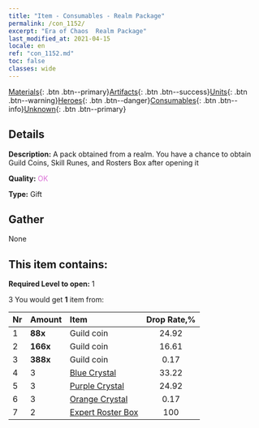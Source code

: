 ```yaml
---
title: "Item - Consumables - Realm Package"
permalink: /con_1152/
excerpt: "Era of Chaos  Realm Package"
last_modified_at: 2021-04-15
locale: en
ref: "con_1152.md"
toc: false
classes: wide
---
```

 [Materials](/Items/){: .btn .btn--primary}[Artifacts](/Items/Artifacts/){: .btn .btn--success}[Units](/Items/Units/){: .btn .btn--warning}[Heroes](/Items/Heroes/){: .btn .btn--danger}[Consumables](/Items/Consumables/){: .btn .btn--info}[Unknown](/Items/Unknown/){: .btn .btn--primary}

## Details
 **Description:** A pack obtained from a realm. You have a chance to obtain Guild Coins, Skill Runes, and Rosters Box after opening it

 **Quality:** <span style="color: #DA70D6">OK</span>

 **Type:** Gift

## Gather

  None

## This item contains:

 **Required Level to open:** 1

 3 You would get **1** item  from:

  | Nr | Amount |     Item    | Drop Rate,% |
  |:---|:-------|:------------|:---------:|
  | 1 |  **88x** | Guild coin | 24.92 | 
  | 2 |  **166x** | Guild coin | 16.61 | 
  | 3 |  **388x** | Guild coin | 0.17 | 
  | 4 | 3 | [Blue Crystal](/Items/con_716/) | 33.22 | 
  | 5 | 3 | [Purple Crystal](/Items/con_720/) | 24.92 | 
  | 6 | 3 | [Orange Crystal](/Items/con_730/) | 0.17 | 
  | 7 | 2 | [Expert Roster Box](/Items/con_776/) | 100 | 
